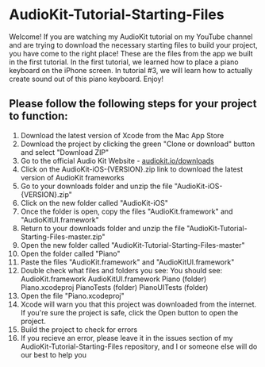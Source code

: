 # AudioKit-Tutorial-Starting-Files

Welcome! If you are watching my AudioKit tutorial on my YouTube channel and are trying to download the necessary starting files to build your project, you have come to the right place! These are the files from the app we built in the first tutorial. In the first tutorial, we learned how to place a piano keyboard on the iPhone screen. In tutorial #3, we will learn how to actually create sound out of this piano keyboard. Enjoy!

## Please follow the following steps for your project to function:

1. Download the latest version of Xcode from the Mac App Store
2. Download the project by clicking the green "Clone or download" button and select "Download ZIP"
3. Go to the official Audio Kit Website - [audiokit.io/downloads](https://audiokit.io/downloads)
4. Click on the AudioKit-iOS-{VERSION}.zip link to download the latest version of AudioKit frameworks
5. Go to your downloads folder and unzip the file "AudioKit-iOS-{VERSION}.zip"
6. Click on the new folder called "AudioKit-iOS"
7. Once the folder is open, copy the files "AudioKit.framework" and "AudioKitUI.framework"
8. Return to your downloads folder and unzip the file "AudioKit-Tutorial-Starting-Files-master.zip"
9. Open the new folder called "AudioKit-Tutorial-Starting-Files-master"
10. Open the folder called "Piano"
11. Paste the files "AudioKit.framework" and "AudioKitUI.framework"
12. Double check what files and folders you see:
You should see:
AudioKit.framework
AudioKitUI.framework
Piano (folder)
Piano.xcodeproj
PianoTests (folder)
PianoUITests (folder)
13. Open the file "Piano.xcodeproj"
14. Xcode will warn you that this project was downloaded from the internet. If you're sure the project is safe, click the Open button to open the project.
15. Build the project to check for errors
16. If you recieve an error, please leave it in the issues section of my AudioKit-Tutorial-Starting-Files repository, and I or someone else will do our best to help you
